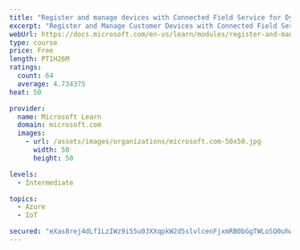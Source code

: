 ```yaml
---
title: "Register and manage devices with Connected Field Service for Dynamics 365 and Azure IoT"
excerpt: "Register and Manage Customer Devices with Connected Field Service."
webUrl: https://docs.microsoft.com/en-us/learn/modules/register-and-manage-customer-devices-with-connected-field-service/
type: course
price: Free
length: PT1H26M
ratings:
  count: 64
  average: 4.734375
heat: 50

provider:
  name: Microsoft Learn
  domain: microsoft.com
  images:
    - url: /assets/images/organizations/microsoft.com-50x50.jpg
      width: 50
      height: 50

levels:
  - Intermediate

topics:
  - Azure
  - IoT

secured: "eXas8rej4dLf1LzIWz9i55u0JXXqpkW2d5slvlcenFjxmRB0bGgTWLoSQ0uhwswQK4NMK7raN7zpPh3v2OLkIEJzfbrZUFaNxpiIQ10hs+WP1jjzl+XSgj6L2y1izhQvkErGgJsPV6ytgBzMWXmwo7gHTj8l9jj9ltJ++MnBLqKvcKz0Z7TT0IEMV4INAu/JZ4yZgI3uz9mOPOEX+r4uwPU777SNikluLDEFQup9wdxqmv+XN3/+VwuMkTdQ2EDWnQLRMTWLhOFZAYBcbrRNn05Bn45xncFI+6HdSHIpjO3PziCekLl/Jwf+h7Jm7pi2W4Xg/9q+9ZWpZxitUC32dL6mqu6Py/S8wIwpy9IhF5zUJ1hLVLwjUlx5R7YrYI2lhGWolJQwE0hSECUVrpOAiiBRT6IgthENg/+GA6MbIwo=;8BwC5vOCWF49HsJ+OKAgEg=="
---
```


